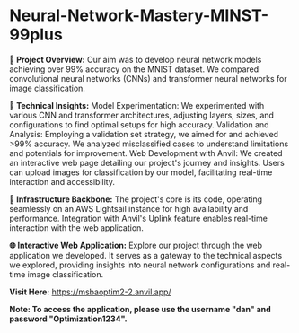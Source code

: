# Neural-Network-Mastery-MINST-99plus
**🚀 Project Overview:**
Our aim was to develop neural network models achieving over 99% accuracy on the MNIST dataset. We compared convolutional neural networks (CNNs) and transformer neural networks for image classification.

**🔧 Technical Insights:**
Model Experimentation: We experimented with various CNN and transformer architectures, adjusting layers, sizes, and configurations to find optimal setups for high accuracy.
Validation and Analysis: Employing a validation set strategy, we aimed for and achieved >99% accuracy. We analyzed misclassified cases to understand limitations and potentials for improvement.
Web Development with Anvil: We created an interactive web page detailing our project's journey and insights. Users can upload images for classification by our model, facilitating real-time interaction and accessibility.

**🔄 Infrastructure Backbone:**
The project's core is its code, operating seamlessly on an AWS Lightsail instance for high availability and performance. Integration with Anvil's Uplink feature enables real-time interaction with the web application.

**🌐 Interactive Web Application:**
Explore our project through the web application we developed. It serves as a gateway to the technical aspects we explored, providing insights into neural network configurations and real-time image classification.

**Visit Here:** https://msbaoptim2-2.anvil.app/

**Note: To access the application, please use the username "dan" and password "Optimization1234".**
